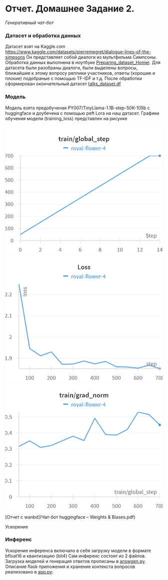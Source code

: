 # Отчет. Домашнее Задание 2.
*Генеративный чат-бот*
### Датасет и обработка данных
Датасет взят на Kaggle.com
https://www.kaggle.com/datasets/pierremegret/dialogue-lines-of-the-simpsons
Он представляет собой диалоги из мультфильма Симпсоны. 
Обработка данных выполнена в ноутбуке [Preparing_dataset_Homer](https://github.com/maxbobrov85/chat_bot_gen/blob/main/Preparing_dataset_Homer.ipynb). Для датасета были разобраны диалоги, были выделены вопросы, ближайшие к этому вопросу реплики участников, ответы (хорошие и плохие) подобраные с помощью TF-IDF и т.д. После обработки сформирован окончательный датасет [talks_dataset.df](https://github.com/maxbobrov85/chat_bot_gen/blob/main/talks_dataset.df)
### Модель
Модель взята предобученая PY007/TinyLlama-1.1B-step-50K-105b с huggingface и доубечена с помощью peft Lora на наш датасет.
Графики обучения модели (training_loss) представлен на рисунке

![Без имени](charts/Section-2-Panel-0-42w5ogt9t.png) ![Без имени](charts/Section-2-Panel-1-0r9zd1f2n.png) ![Без имени](charts/Section-2-Panel-2-odu4aikiz.png)

[Отчет с wanbd](Чат-бот huggingface – Weights & Biases.pdf)

Ускорение 
### Инференс
Ускорение инференса включало в себя загрузку модели в формате bfloat16 и квантизацию (bit4)
Сам инференс состоит из 2 файлов. Загрузка моделей и генерация ответов прописаны в [answgen.py](https://github.com/maxbobrov85/chat_bot_gen/blob/main/answgen.py). Описание flask приложения и хранение контекста вопросов реализовано в [app.py](https://github.com/maxbobrov85/chat_bot_gen/blob/main/app.py):


